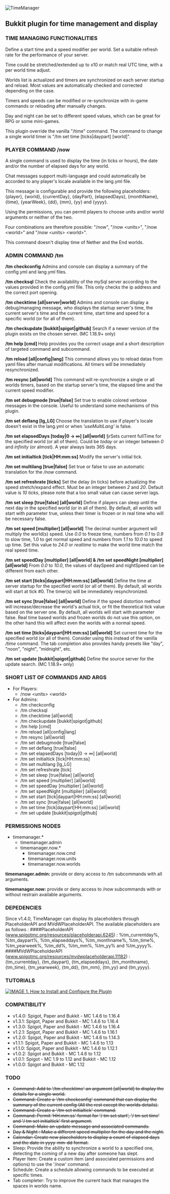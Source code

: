 ![TimeManager](http://imageshack.com/a/img922/9061/ECwdWj.png "TimeManager")

## Bukkit plugin for time management and display


### TIME MANAGING FUNCTIONALITIES
Define a start time and a speed modifier per world. Set a suitable refresh rate for the performance of your server.

Time could be stretched/extended up to x10 or match real UTC time, with a per world time adjust.

Worlds list is actualized and timers are synchronized on each server startup and reload. Most values are automatically checked and corrected depending on the case.

Timers and speeds can be modified or re-synchronize with in-game commands or reloading after manually changes.

Day and night can be set to different speed values, which can be great for RPG or some mini-games.

This plugin override the vanilla "/time" command. The command to change a single world timer is "/tm set time \[ticks|daypart] \[world]".


### PLAYER COMMAND /now <units> <world>
A single command is used to display the time (in ticks or hours), the date and/or the number of elapsed days for any world.

Chat messages support multi-language and could automatically be accorded to any player's locale available in the lang.yml file.

This message is configurable and provide the following placeholders: {player}, {world}, {currentDay}, {dayPart}, {elapsedDays}, {monthName}, {time}, {yearWeek}, {dd}, {mm}, {yy} and {yyyy}.

Using the permissions, you can permit players to choose units and/or world arguments or neither of the two.

Four combinations are therefore possible: "/now", "/now \<units>", "/now \<world>" and "/now \<units> \<world>".

This command doesn't display time of Nether and the End worlds.


### ADMIN COMMAND /tm

**/tm checkconfig** Admins and console can display a summary of the config.yml and lang.yml files.

**/tm checksql** Check the availability of the mySql server according to the values provided in the config.yml file. This only checks the ip address and the correct port opening.

**/tm checktime \[all|server|world]** Admins and console can display a debug/managing message, who displays the startup server's time, the current server's time and the current time, start time and speed for a specific world (or for all of them).

**/tm checkupdate \[bukkit|spigot|github]** Search if a newer version of the plugin exists on the chosen server. (MC 1.18.9+ only)

**/tm help \[cmd] <subCmd>** Help provides you the correct usage and a short description of targeted command and subcommand.

**/tm reload \[all|config|lang]** This command allows you to reload datas from yaml files after manual modifications. All timers will be immediately resynchronized.

**/tm resync \[all|world]** This command will re-synchronize a single or all worlds timers, based on the startup server's time, the elapsed time and the current speed modifier.

**/tm set debugmode [true|false]** Set true to enable colored verbose messages in the console. Useful to understand some mechanisms of this plugin.

**/tm set deflang \[lg_LG]** Choose the translation to use if player's locale doesn't exist in the lang.yml or when _'useMultiLang'_ is false.

**/tm set elapsedDays \[today|0 → ∞] \[all|world]** §rSets current fullTime for the specified world (or all of them). Could be _today_ or an integer between _0_ and _infinity_ (or almost). A year always lasts 365 days.

**/tm set initialtick \[tick|HH:mm:ss]** Modify the server's initial tick.

**/tm set multilang \[true|false]** Set true or false to use an automatic translation for the _/now_ command.

**/tm set refreshrate \[ticks]** Set the delay (in ticks) before actualizing the speed stretch/expand effect. Must be an integer between _2_ and _20_. Default value is _10 ticks_, please note that a too small value can cause server lags.

**/tm set sleep \[true|false] \[all|world]** Define if players can sleep until the next day in the specified world (or in all of them). By default, all worlds will start with parameter true, unless their timer is frozen or in real time who will be necessary false.

**/tm set speed \[multiplier] \[all|world]** The decimal number argument will multiply the world(s) speed. Use _0.0_ to freeze time, numbers from _0.1_ to _0.9_ to slow time, 1.0 to get normal speed and numbers from _1.1_ to _10.0_ to speed up time. Set this value to _24.0_ or _realtime_ to make the world time match the real speed time.

**/tm set speedDay \[multiplier] \[all|world] & /tm set speedNight \[multiplier] \[all|world]** 
From _0.0_ to _10.0_, the values of daySpeed and nightSpeed can be different from each other.

**/tm set start \[ticks|daypart|HH:mm:ss] \[all|world]** Define the time at server startup for the specified world (or all of them). By default, all worlds will start at tick \#0. The timer(s) will be immediately resynchronized.

**/tm set sync [true|false] [all|world]** Define if the speed distortion method will increase/decrease the world's actual tick, or fit the theoretical tick value based on the server one. By default, all worlds will start with parameter false. Real time based worlds and frozen worlds do not use this option, on the other hand this will affect even the worlds with a normal speed.

**/tm set time \[ticks|daypart|HH:mm:ss] \[all|world]** Set current time for the specified world (or all of them). Consider using this instead of the vanilla _/time_ command. The tab completion also provides handy presets like "day", "noon", "night", "midnight", etc.

**/tm set update \[bukkit|spigot|github]** Define the source server for the update search. (MC 1.18.9+ only)


### SHORT LIST OF COMMANDS AND ARGS
- For Players:
  - /now \<units> \<world>
- For Admins:
  - /tm checkconfig
  - /tm checksql
  - /tm checktime [all|world]
  - /tm checkupdate [bukkit|spigot|github]
  - /tm help \[cmd]
  - /tm reload \[all|config|lang]
  - /tm resync \[all|world]
  - /tm set debugmode \[true|false]
  - /tm set deflang \[true|false]
  - /tm set elapsedDays \[today|0 → ∞] \[all|world]
  - /tm set initialtick [tick|HH:mm:ss]
  - /tm set multilang \[lg_LG]
  - /tm set refreshrate \[tick]
  - /tm set sleep \[true|false] \[all|world]
  - /tm set speed \[multiplier] \[all|world]
  - /tm set speedDay \[multiplier] \[all|world]
  - /tm set speedNight \[multiplier] \[all|world]
  - /tm set start \[tick|daypart|HH:mm:ss] \[all|world]
  - /tm set sync \[true|false] \[all|world]
  - /tm set time \[tick|daypart|HH:mm:ss] \[all|world]
  - /tm set update [bukkit|spigot|github]


### PERMISSIONS NODES
- timemanager.*
  - timemanager.admin
  - timemanager.now.*
    - timemanager.now.cmd
    - timemanager.now.units
    - timemanager.now.worlds

**timemanager.admin:** provide or deny access to /tm subcommands with all arguments.

**timemanager.now:** provide or deny access to /now subcommands with or without restrain available arguments.

### DEPEDENCIES
Since v1.4.0, TimeManager can display its placeholders through PlaceholderAPI and MVdWPlaceholderAPI. The available placeholders are as follows :
####PlaceholderAPI (www.spigotmc.org/resources/placeholderapi.6245) :
%tm_currentday%, %tm_daypart%, %tm_elapseddays%, %tm_monthname%, %tm_time%, %tm_yearweek%, %tm_dd%, %tm_mm%, %tm_yy% and %tm_yyyy%.
####MVdWPlaceholderAPI (www.spigotmc.org/resources/mvdwplaceholderapi.11182) :
{tm_currentday}, {tm_daypart}, {tm_elapseddays}, {tm_monthname}, {tm_time}, {tm_yearweek}, {tm_dd}, {tm_mm}, {tm_yy} and {tm_yyyy}.

### TUTORIALS
[![IMAGE 1. How to Install and Configure the Plugin](http://imageshack.com/a/img924/8047/gxPi0W.png)](https://www.youtube.com/playlist?list=PLPTZNgSLmtr9PxHD_7Y2VFhbSqH8gKBad)

### COMPATIBILITY
* v1.4.0: Spigot, Paper and Bukkit - MC 1.4.6 to 1.16.4
* v1.3.1: Spigot, Paper and Bukkit - MC 1.4.6 to 1.16.4
* v1.3.0: Spigot, Paper and Bukkit - MC 1.4.6 to 1.16.4
* v1.2.1: Spigot, Paper and Bukkit - MC 1.4.6 to 1.16.1
* v1.2.0: Spigot, Paper and Bukkit - MC 1.4.6 to 1.14.3
* v1.1.1: Spigot, Paper and Bukkit - MC 1.4.6 to 1.13
* v1.1.0: Spigot, Paper and Bukkit - MC 1.4.6 to 1.12.1
* v1.0.2: Spigot and Bukkit - MC 1.4.6 to 1.12
* v1.0.1: Spigot - MC 1.9 to 1.12 and Bukkit - MC 1.12
* v1.0.0: Spigot and Bukkit - MC 1.12

### TODO
* ~~Command: Add to '/tm checktime' an argument [all|world] to display the details for a single world.~~
* ~~Command: Create a '/tm checkconfig' command that can display the summary of the current config (All the rest except the worlds details).~~
* ~~Command: Create a '/tm set initialtick' command.~~
* ~~Command: Permit 'HH:mm:ss' format for '/ tm set start', '/ tm set time' and '/ tm set initialtick' first argument.~~
* ~~Command: Make an update message and associated commands.~~
* ~~Day & Night : Make a different speed multiplier for the day and the night.~~
* ~~Calendar: Create new placeholders to display a count of elapsed days and the date in yyyy-mm-dd format.~~
* Sleep: Provide the ability to synchronize a world to a specified one, detecting the coming of a new day after someone has slept.
* Player Item: Create a custom item (and associated permissions and options) to use the '/now' command.
* Schedule: Create a schedule allowing commands to be executed at specific times. 
* Tab completer: Try to improve the current hack that manages the spaces in worlds name.
